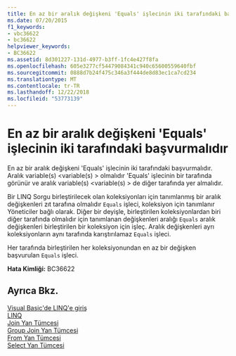 ```yaml
---
title: En az bir aralık değişkeni 'Equals' işlecinin iki tarafındaki başvurmalıdır
ms.date: 07/20/2015
f1_keywords:
- vbc36622
- bc36622
helpviewer_keywords:
- BC36622
ms.assetid: 8d301227-131d-4977-b3ff-1fc4e427f8fa
ms.openlocfilehash: 605e3277cf54479084341c940c65600559640fbf
ms.sourcegitcommit: 0888d7b24f475c346a3f444de8d83ec1ca7cd234
ms.translationtype: MT
ms.contentlocale: tr-TR
ms.lasthandoff: 12/22/2018
ms.locfileid: "53773139"
---
```

# <a name="you-must-reference-at-least-one-range-variable-on-both-sides-of-the-equals-operator"></a>En az bir aralık değişkeni 'Equals' işlecinin iki tarafındaki başvurmalıdır
En az bir aralık değişkeni 'Equals' işlecinin iki tarafındaki başvurmalıdır. Aralık variable(s) \<variable(s) > olmalıdır 'Equals' işlecinin bir tarafında görünür ve aralık variable(s) \<variable(s) > de diğer tarafında yer almalıdır.  
  
 Bir LINQ Sorgu birleştirilecek olan koleksiyonları için tanımlanmış bir aralık değişkenleri zıt tarafına olmalıdır `Equals` işleci, koleksiyon için tanımlanır Yöneticiler bağlı olarak. Diğer bir deyişle, birleştirilen koleksiyonlardan biri diğer tarafında olmalıdır için tanımlanan değişkenleri aralığı `Equals` aralık değişkenleri birleştirilen bir koleksiyon için işleç. Aralık değişkenleri ayrı koleksiyonların aynı tarafında karıştırılamaz `Equals` işleci.  
  
 Her tarafında birleştirilen her koleksiyonundan en az bir değişken başvurulan `Equals` işleci.  
  
 **Hata Kimliği:** BC36622  
  
## <a name="see-also"></a>Ayrıca Bkz.  
 [Visual Basic'de LINQ'e giriş](../../visual-basic/programming-guide/language-features/linq/introduction-to-linq.md)  
 [LINQ](../../visual-basic/programming-guide/language-features/linq/index.md)  
 [Join Yan Tümcesi](../../visual-basic/language-reference/queries/join-clause.md)  
 [Group Join Yan Tümcesi](../../visual-basic/language-reference/queries/group-join-clause.md)  
 [From Yan Tümcesi](../../visual-basic/language-reference/queries/from-clause.md)  
 [Select Yan Tümcesi](../../visual-basic/language-reference/queries/select-clause.md)
